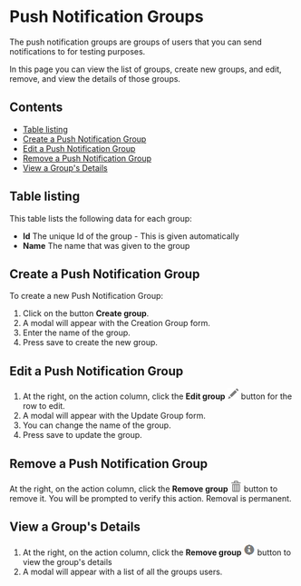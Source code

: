 # Push Notification Groups
The push notification groups are groups of users that you can send notifications to for testing purposes.

In this page you can view the list of groups, create new groups, and edit, remove, and view the details of those groups.

## Contents

- [Table listing](#table-listing)
- [Create a Push Notification Group](#create-a-push-notification-group)
- [Edit a Push Notification Group](#edit-a-push-notification-group)
- [Remove a Push Notification Group](#remove-a-push-notification-group)
- [View a Group's Details](#view-a-groups-details)

## Table listing
This table lists the following data for each group:
- **Id** The unique Id of the group - This is given automatically
- **Name** The name that was given to the group

## Create a Push Notification Group
To create a new Push Notification Group:
1. Click on the button **Create group**.
2. A modal will appear with the Creation Group form.
3. Enter the name of the group.
4. Press save to create the new group.

## Edit a Push Notification Group
1. At the right, on the action column, click the **Edit group** ![pencil](https://github.com/azerion/gamedock-sdk/raw/master/docs/console/_images/pencil.png) button for the row to edit.
2. A modal will appear with the Update Group form.
3. You can change the name of the group.
4. Press save to update the group.

## Remove a Push Notification Group
At the right, on the action column, click the **Remove group** ![trash](https://github.com/azerion/gamedock-sdk/blob/master/docs/console/_images/trash.png) button to remove it. You will be prompted to verify this action. Removal is permanent.

## View a Group's Details
1. At the right, on the action column, click the **Remove group** ![info-sign](https://github.com/azerion/gamedock-sdk/blob/master/docs/console/_images/info-sign.png) button to view the group's details
2. A modal will appear with a list of all the groups users.

